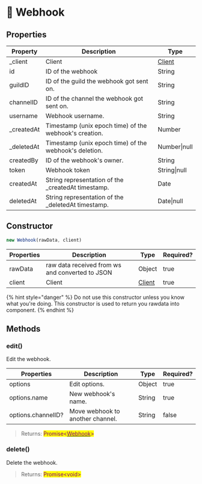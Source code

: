 # 💭 Webhook

## Properties

| Property    | Description                                            | Type                |
| ----------- | ------------------------------------------------------ | ------------------- |
| \_client    | Client                                                 | [Client](client.md) |
| id          | ID of the webhook                                      | String              |
| guildID     | ID of the guild the webhook got sent on.               | String              |
| channelID   | ID of the channel the webhook got sent on.             | String              |
| username    | Webhook username.                                      | String              |
| \_createdAt | Timestamp (unix epoch time) of the webhook's creation. | Number              |
| \_deletedAt | Timestamp (unix epoch time) of the webhook's deletion. | Number\|null        |
| createdBy   | ID of the webhook's owner.                             | String              |
| token       | Webhook token                                          | String\|null        |
| createdAt   | String representation of the \_createdAt timestamp.    | Date                |
| deletedAt   | String representation of the \_deletedAt timestamp.    | Date\|null          |

## Constructor

```javascript
new Webhook(rawData, client)
```

| Properties | Description                                     | Type                | Required? |
| ---------- | ----------------------------------------------- | ------------------- | --------- |
| rawData    | raw data received from ws and converted to JSON | Object              | true      |
| client     | Client                                          | [Client](client.md) | true      |

{% hint style="danger" %}
Do not use this constructor unless you know what you're doing. This constructor is used to return you rawdata into component.
{% endhint %}

## Methods

### edit()

Edit the webhook.

| Properties         | Description                      | Type   | Required? |
| ------------------ | -------------------------------- | ------ | --------- |
| options            | Edit options.                    | Object | true      |
| options.name       | New webhook's name.              | String | true      |
| options.channelID? | Move webhook to another channel. | String | false     |

> Returns: <mark style="color:purple;">Promise<</mark>[<mark style="color:purple;">Webhook</mark>](webhook.md)<mark style="color:purple;">></mark>

### delete()

Delete the webhook.

> Returns: <mark style="color:purple;">Promise\<void></mark>
